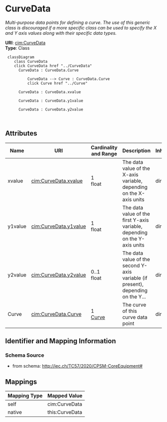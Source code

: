 # CurveData


_Multi-purpose data points for defining a curve.  The use of this generic class is discouraged if a more specific class can be used to specify the X and Y axis values along with their specific data types._





**URI**: [cim:CurveData](http://iec.ch/TC57/CIM100#CurveData)<br />
**Type**: Class




```mermaid
 classDiagram
    class CurveData
    click CurveData href "../CurveData"
      CurveData : CurveData.Curve
        
          CurveData --> Curve : CurveData.Curve
          click Curve href "../Curve"
        
      CurveData : CurveData.xvalue
        
      CurveData : CurveData.y1value
        
      CurveData : CurveData.y2value
        
      
```




<!-- no inheritance hierarchy -->


## Attributes


| Name | URI | Cardinality and Range | Description | Inheritance |
| ---  | --- | --- | --- | --- |
| xvalue | [cim:CurveData.xvalue](http://iec.ch/TC57/CIM100#CurveData.xvalue) | 1 <br />  float  | The data value of the X-axis variable,  depending on the X-axis units | direct |
| y1value | [cim:CurveData.y1value](http://iec.ch/TC57/CIM100#CurveData.y1value) | 1 <br />  float  | The data value of the  first Y-axis variable, depending on the Y-axis units | direct |
| y2value | [cim:CurveData.y2value](http://iec.ch/TC57/CIM100#CurveData.y2value) | 0..1 <br />  float  | The data value of the second Y-axis variable (if present), depending on the Y... | direct |
| Curve | [cim:CurveData.Curve](http://iec.ch/TC57/CIM100#CurveData.Curve) | 1 <br />  [Curve](Curve.md)  | The curve of  this curve data point | direct |









## Identifier and Mapping Information







### Schema Source


* from schema: http://iec.ch/TC57/2020/CPSM-CoreEquipment#





## Mappings

| Mapping Type | Mapped Value |
| ---  | ---  |
| self | cim:CurveData |
| native | this:CurveData |




